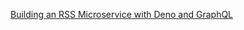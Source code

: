 [Building an RSS Microservice with Deno and GraphQL](https://dev.to/seanaye/building-an-rss-microservice-with-deno-and-graphql-1p49)